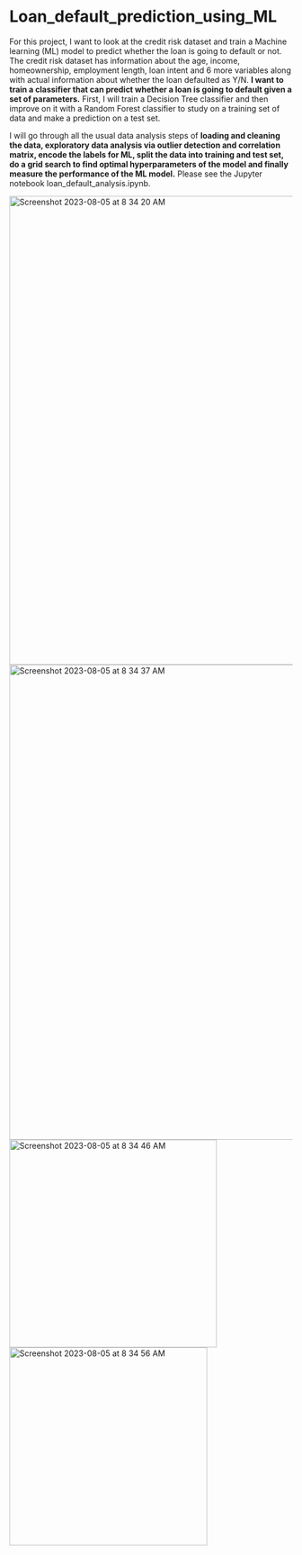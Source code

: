 # Loan_default_prediction_using_ML

For this project, I want to look at the credit risk dataset and train a Machine learning (ML) model to predict whether the loan is going to default or not. The credit risk dataset has information about the age, income, homeownership, employment length, loan intent and 6 more variables along with actual information about whether the loan defaulted as Y/N. **I want to train a classifier that can predict whether a loan is going to default given a set of parameters.** First, I will train a Decision Tree classifier and then improve on it with a Random Forest classifier to study on a training set of data and make a prediction on a test set.

I will go through all the usual data analysis steps of **loading and cleaning the data, exploratory data analysis via outlier detection and correlation matrix, encode the labels for ML, split the data into training and test set, do a grid search to find optimal hyperparameters of the model and finally measure the performance of the ML model.** Please see the Jupyter notebook loan_default_analysis.ipynb.


<img width="833" alt="Screenshot 2023-08-05 at 8 34 20 AM" src="https://github.com/mayank8893/Data_Science_and_ML_Projects/assets/69361645/0a852f7b-567c-4160-a13d-805f32434ea7">
<img width="844" alt="Screenshot 2023-08-05 at 8 34 37 AM" src="https://github.com/mayank8893/Data_Science_and_ML_Projects/assets/69361645/6b51a8c5-fa99-45a8-a1b4-67c331631568">
<img width="369" alt="Screenshot 2023-08-05 at 8 34 46 AM" src="https://github.com/mayank8893/Data_Science_and_ML_Projects/assets/69361645/364a529e-2866-4a76-b87b-cbd77ad27be1">
<img width="352" alt="Screenshot 2023-08-05 at 8 34 56 AM" src="https://github.com/mayank8893/Data_Science_and_ML_Projects/assets/69361645/dc4200e8-81ac-4f30-b0ee-0ac337542ce0">
